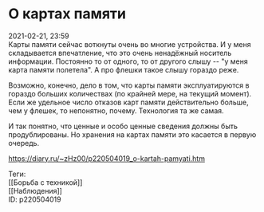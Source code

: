 О картах памяти
================

   
 2021-02-21, 23:59   
  Карты памяти сейчас воткнуты очень во многие устройства. И у меня складывается впечатление, что это очень ненадёжный носитель информации. Постоянно то от одного, то от другого слышу -- "у меня карта памяти полетела". А про флешки такое слышу гораздо реже.   
   
 Возможно, конечно, дело в том, что карты памяти эксплуатируются в гораздо больших количествах (по крайней мере, на текущий момент). Если же удельное число отказов карт памяти действительно больше, чем у флешек, то непонятно, почему. Технология та же самая.   
   
 И так понятно, что ценные и особо ценные сведения должны быть продублированы. Но хранения на картах памяти это касается в первую очередь.   
    
 <https://diary.ru/~zHz00/p220504019_o-kartah-pamyati.htm>   
   
 Теги:   
 [[Борьба с техникой]]   
 [[Наблюдения]]   
 ID: p220504019